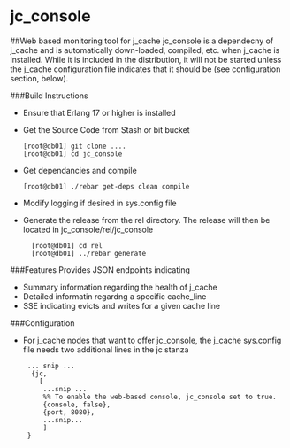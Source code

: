 jc_console
====

##Web based monitoring tool for j_cache
jc_console is a dependecny of j_cache and is automatically down-loaded, compiled,
etc. when j_cache is installed. While it is included in the distribution, it
will not be started unless the j_cache configuration file indicates that it should
be (see configuration section, below).


###Build Instructions
* Ensure that Erlang 17 or higher is installed
* Get the Source Code from Stash or bit bucket

      [root@db01] git clone ....
      [root@db01] cd jc_console

* Get dependancies and compile
  
      [root@db01] ./rebar get-deps clean compile
    
* Modify logging if desired in sys.config file
   	  
* Generate the release from the rel directory. The release will then be 
  located in jc_console/rel/jc_console

        [root@db01] cd rel
		[root@db01] ../rebar generate


###Features
Provides JSON endpoints indicating

 * Summary information regarding the health of j_cache
 * Detailed informatin regardng a specific cache_line
 * SSE indicating evicts and writes for a given cache line




###Configuration
* For j_cache nodes that want to offer jc_console, the j_cache sys.config file 
needs two additional lines in the jc stanza

  	   ... snip ...
    	{jc,
          [
           ...snip ...
           %% To enable the web-based console, jc_console set to true.
           {console, false},
           {port, 8080},
           ...snip...
           ]
       }
